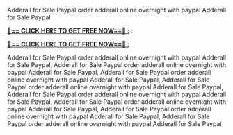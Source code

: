 Adderall for Sale Paypal order adderall online overnight with paypal Adderall for Sale Paypal

**[🔴== CLICK HERE TO GET FREE NOW==🔴 :](https://oercommons.s3.amazonaws.com/media/courseware/relatedresource/file/all-zit.html)**
:

**[🔴== CLICK HERE TO GET FREE NOW==🔴 :](https://oercommons.s3.amazonaws.com/media/courseware/relatedresource/file/gift-zit.html)**

Adderall for Sale Paypal order adderall online overnight with paypal Adderall for Sale Paypal, Adderall for Sale Paypal order adderall online overnight with paypal Adderall for Sale Paypal, Adderall for Sale Paypal order adderall online overnight with paypal Adderall for Sale Paypal, Adderall for Sale Paypal order adderall online overnight with paypal Adderall for Sale Paypal, Adderall for Sale Paypal order adderall online overnight with paypal Adderall for Sale Paypal, Adderall for Sale Paypal order adderall online overnight with paypal Adderall for Sale Paypal, Adderall for Sale Paypal order adderall online overnight with paypal Adderall for Sale Paypal, Adderall for Sale Paypal order adderall online overnight with paypal Adderall for Sale Paypal
